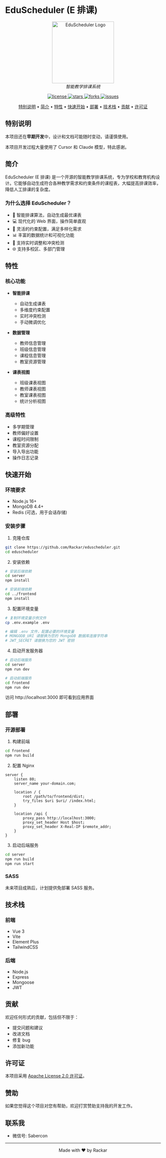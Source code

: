 # EduScheduler (E 排课)

<p align="center">
  <img src="docs/images/Elogo.jpg" alt="EduScheduler Logo" width="200"/>
  <br>
  <i>智能教学排课系统</i>
  <br>
</p>

<p align="center">
  <a href="https://github.com/Rackar/eduscheduler/blob/main/LICENSE">
    <img src="https://img.shields.io/github/license/Rackar/eduscheduler" alt="license">
  </a>
  <a href="https://github.com/Rackar/eduscheduler/stargazers">
    <img src="https://img.shields.io/github/stars/Rackar/eduscheduler" alt="stars">
  </a>
  <a href="https://github.com/Rackar/eduscheduler/network">
    <img src="https://img.shields.io/github/forks/Rackar/eduscheduler" alt="forks">
  </a>
  <a href="https://github.com/Rackar/eduscheduler/issues">
    <img src="https://img.shields.io/github/issues/Rackar/eduscheduler" alt="issues">
  </a>
</p>

<p align="center">
  <a href="#特别说明">特别说明</a> •
  <a href="#简介">简介</a> •
  <a href="#特性">特性</a> •
  <a href="#快速开始">快速开始</a> •
  <a href="#部署">部署</a> •
  <a href="#技术栈">技术栈</a> •
  <a href="#贡献">贡献</a> •
  <a href="#许可证">许可证</a>
</p>

## 特别说明

本项目还在**早期开发**中，设计和文档可能随时变动，请谨慎使用。

本项目开发过程大量使用了 Cursor 和 Claude 模型，特此感谢。

## 简介

EduScheduler (E 排课) 是一个开源的智能教学排课系统，专为学校和教育机构设计。它能够自动生成符合各种教学需求和约束条件的课程表，大幅提高排课效率，降低人工排课的复杂度。

### 为什么选择 EduScheduler？

- 🚀 智能排课算法，自动生成最优课表
- 💻 现代化的 Web 界面，操作简单直观
- 🔧 灵活的约束配置，满足多样化需求
- 📊 丰富的数据统计和可视化功能
- 🔄 支持实时调整和冲突检测
- 🌐 支持多校区、多部门管理

## 特性

### 核心功能

- **智能排课**

  - 自动生成课表
  - 多维度约束配置
  - 实时冲突检测
  - 手动微调优化

- **数据管理**

  - 教师信息管理
  - 班级信息管理
  - 课程信息管理
  - 教室资源管理

- **课表视图**
  - 班级课表视图
  - 教师课表视图
  - 教室课表视图
  - 统计分析视图

### 高级特性

- 多学期管理
- 教师偏好设置
- 课程时间限制
- 教室资源分配
- 导入导出功能
- 操作日志记录

## 快速开始

### 环境要求

- Node.js 16+
- MongoDB 4.4+
- Redis (可选，用于会话存储)

### 安装步骤

1. 克隆仓库

```bash
git clone https://github.com/Rackar/eduscheduler.git
cd eduscheduler
```

2. 安装依赖

```bash
# 安装后端依赖
cd server
npm install

# 安装前端依赖
cd ../frontend
npm install
```

3. 配置环境变量

```bash
# 复制环境变量示例文件
cp .env.example .env

# 编辑 .env 文件，配置必要的环境变量
# MONGODB_URI 请替换为您的 MongoDB 数据库连接字符串
# JWT_SECRET 请替换为您的 JWT 密钥
```

4. 启动开发服务器

```bash
# 启动后端服务
cd server
npm run dev

# 启动前端服务
cd frontend
npm run dev
```

访问 http://localhost:3000 即可看到应用界面

## 部署

### 开源部署

1. 构建前端

```bash
cd frontend
npm run build
```

2. 配置 Nginx

```nginx
server {
    listen 80;
    server_name your-domain.com;

    location / {
        root /path/to/frontend/dist;
        try_files $uri $uri/ /index.html;
    }

    location /api {
        proxy_pass http://localhost:3000;
        proxy_set_header Host $host;
        proxy_set_header X-Real-IP $remote_addr;
    }
}
```

3. 启动后端服务

```bash
cd server
npm run build
npm run start
```

### SASS

未来项目成熟后，计划提供免部署 SASS 服务。

## 技术栈

### 前端

- Vue 3
- Vite
- Element Plus
- TailwindCSS

### 后端

- Node.js
- Express
- Mongoose
- JWT

## 贡献

欢迎任何形式的贡献，包括但不限于：

- 提交问题和建议
- 改进文档
- 修复 bug
- 添加新功能

## 许可证

本项目采用 [Apache License 2.0 许可证](LICENSE)。

## 赞助

如果您觉得这个项目对您有帮助，欢迎打赏赞助支持我的开发工作。

## 联系我

- 微信号: Sabercon

---

<p align="center">Made with ❤️ by Rackar</p>
